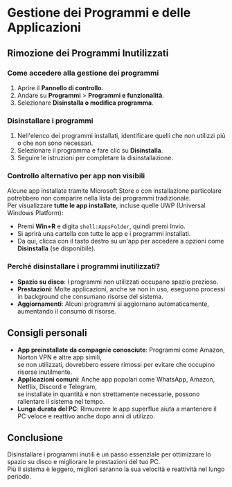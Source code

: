 # Gestione dei Programmi e delle Applicazioni

## Rimozione dei Programmi Inutilizzati

### Come accedere alla gestione dei programmi
1. Aprire il **Pannello di controllo**.
2. Andare su **Programmi** > **Programmi e funzionalità**.
3. Selezionare **Disinstalla o modifica programma**.

### Disinstallare i programmi
1. Nell'elenco dei programmi installati, identificare quelli che non utilizzi più o che non sono necessari.
2. Selezionare il programma e fare clic su **Disinstalla**.
3. Seguire le istruzioni per completare la disinstallazione.

### Controllo alternativo per app non visibili
Alcune app installate tramite Microsoft Store o con installazione particolare potrebbero non comparire nella lista dei programmi tradizionale.  
Per visualizzare **tutte le app installate**, incluse quelle UWP (Universal Windows Platform):

- Premi **Win+R** e digita `shell:AppsFolder`, quindi premi Invio.  
- Si aprirà una cartella con tutte le app e i programmi installati.  
- Da qui, clicca con il tasto destro su un'app per accedere a opzioni come **Disinstalla** (se disponibile).

### Perché disinstallare i programmi inutilizzati?
- **Spazio su disco**: I programmi non utilizzati occupano spazio prezioso.
- **Prestazioni**: Molte applicazioni, anche se non in uso, eseguono processi in background che consumano risorse del sistema.
- **Aggiornamenti**: Alcuni programmi si aggiornano automaticamente, aumentando il consumo di risorse.

## Consigli personali

- **App preinstallate da compagnie conosciute**: Programmi come Amazon, Norton VPN e altre app simili,  
	se non utilizzati, dovrebbero essere rimossi per evitare che occupino risorse inutilmente.
- **Applicazioni comuni**: Anche app popolari come WhatsApp, Amazon, Netflix, Discord e Telegram,  
	se installate in quantità e non strettamente necessarie, possono rallentare il sistema nel tempo.
- **Lunga durata del PC**: Rimuovere le app superflue aiuta a mantenere il PC veloce e reattivo anche dopo anni di utilizzo.

## Conclusione
Disinstallare i programmi inutili è un passo essenziale per ottimizzare lo spazio su disco e migliorare le prestazioni del tuo PC.  
Più il sistema è leggero, migliori saranno la sua velocità e reattività nel lungo periodo.
